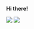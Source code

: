 **Hi there!**

<picture>
  <source
    srcset="https://fastly.jsdelivr.net/gh/UlyssesZh/UlyssesZh@grs/stats-dark.svg"
    media="(prefers-color-scheme: dark)"
  />
  <source
    srcset="https://fastly.jsdelivr.net/gh/UlyssesZh/UlyssesZh@grs/stats-light.svg"
    media="(prefers-color-scheme: light), (prefers-color-scheme: no-preference)"
  />
  <img src="https://fastly.jsdelivr.net/gh/UlyssesZh/UlyssesZh@grs/stats-light.svg" />
</picture>

<picture>
  <source
    srcset="https://fastly.jsdelivr.net/gh/UlyssesZh/UlyssesZh@grs/top-langs-dark.svg"
    media="(prefers-color-scheme: dark)"
  />
  <source
    srcset="https://fastly.jsdelivr.net/gh/UlyssesZh/UlyssesZh@grs/top-langs-light.svg"
    media="(prefers-color-scheme: light), (prefers-color-scheme: no-preference)"
  />
  <img src="https://fastly.jsdelivr.net/gh/UlyssesZh/UlyssesZh@grs/top-langs-light.svg" />
</picture>
